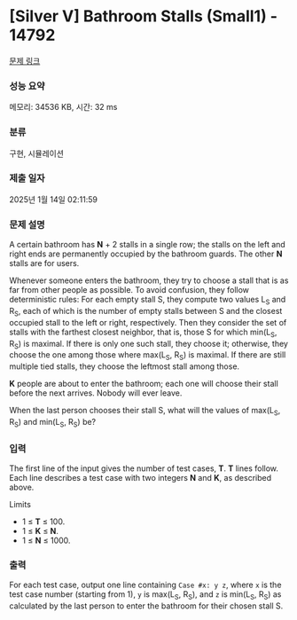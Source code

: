 # [Silver V] Bathroom Stalls (Small1) - 14792 

[문제 링크](https://www.acmicpc.net/problem/14792) 

### 성능 요약

메모리: 34536 KB, 시간: 32 ms

### 분류

구현, 시뮬레이션

### 제출 일자

2025년 1월 14일 02:11:59

### 문제 설명

<p>A certain bathroom has <strong>N</strong> + 2 stalls in a single row; the stalls on the left and right ends are permanently occupied by the bathroom guards. The other <strong>N</strong> stalls are for users.</p>

<p>Whenever someone enters the bathroom, they try to choose a stall that is as far from other people as possible. To avoid confusion, they follow deterministic rules: For each empty stall S, they compute two values L<sub>S</sub> and R<sub>S</sub>, each of which is the number of empty stalls between S and the closest occupied stall to the left or right, respectively. Then they consider the set of stalls with the farthest closest neighbor, that is, those S for which min(L<sub>S</sub>, R<sub>S</sub>) is maximal. If there is only one such stall, they choose it; otherwise, they choose the one among those where max(L<sub>S</sub>, R<sub>S</sub>) is maximal. If there are still multiple tied stalls, they choose the leftmost stall among those.</p>

<p><strong>K</strong> people are about to enter the bathroom; each one will choose their stall before the next arrives. Nobody will ever leave.</p>

<p>When the last person chooses their stall S, what will the values of max(L<sub>S</sub>, R<sub>S</sub>) and min(L<sub>S</sub>, R<sub>S</sub>) be?</p>

### 입력 

 <p>The first line of the input gives the number of test cases, <strong>T</strong>. <strong>T</strong> lines follow. Each line describes a test case with two integers <strong>N</strong> and <strong>K</strong>, as described above.</p>

<p>Limits</p>

<ul>
	<li>1 ≤ <strong>T</strong> ≤ 100.</li>
	<li>1 ≤ <strong>K</strong> ≤ <strong>N</strong>.</li>
	<li>1 ≤ <strong>N</strong> ≤ 1000.</li>
</ul>

### 출력 

 <p>For each test case, output one line containing <code>Case #x: y z</code>, where <code>x</code> is the test case number (starting from 1), <code>y</code> is max(L<sub>S</sub>, R<sub>S</sub>), and <code>z</code> is min(L<sub>S</sub>, R<sub>S</sub>) as calculated by the last person to enter the bathroom for their chosen stall S.</p>

